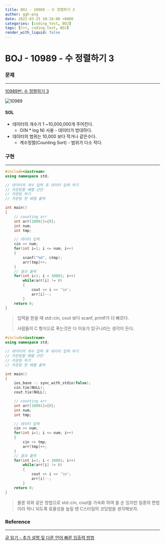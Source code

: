 ```yaml
---
title: BOJ - 10989 - 수 정렬하기 3
author: ggh-png
date: 2022-03-25 10:10:00 +0800
categories: [coding_test, BOJ]
tags: [C++, coding_test, BOJ]
render_with_liquid: false
---
```


# BOJ - 10989 - 수 정렬하기 3

### 문제

---

[10989번: 수 정렬하기 3](https://www.acmicpc.net/problem/10989)

![10989](https://user-images.githubusercontent.com/71277820/160267744-ac38fcea-560a-40ae-b1c4-5d36b201531b.png)

#### SOL

- 데이터의 개수가 1 ~10,000,000개 주어진다.
    - O(N * log N) 사용 - 데이터가 방대하다.
- 데이터의 범위는 10,000 보다 작거나 같은수다.
    - 계수정렬(Counting Sort) - 범위가 다소 작다.

### 구현

---

```cpp
#include<iostream>
using namespace std; 

// 데이터의 개수 입력 후 데이터 입력 하기  
// 카운팅할 배열 선언 
// 카운팅 하기 
// 카운팅 한 배열 출력 

int main()
{   
    // counting arr 
    int arr[10001]={0}; 
    int num;
    int tmp;

    // 데이터 입력 
    cin >> num;
    for(int i=1; i <= num; i++)
    {
        scanf("%d", &tmp);
        arr[tmp]++;
    }
    // 결과 출력
    for(int i=1; i < 10001; i++)
        while(arr[i] != 0)
        {
            cout << i << '\n';
            arr[i]--; 
        }       
    return 0;
}
```

> 입력을 받을 때 std::cin, cout 보다 scanf, printf가 더 빠르다.
> 
> 
> 사람들이 C 형식으로 푸는것은 다 이유가 있구나라는 생각이 든다.  
> 

```cpp
#include<iostream>
using namespace std; 

// 데이터의 개수 입력 후 데이터 입력 하기  
// 카운팅할 배열 선언 
// 카운팅 하기 
// 카운팅 한 배열 출력 

int main()
{   
    ios_base :: sync_with_stdio(false); 
    cin.tie(NULL); 
    cout.tie(NULL);

    // counting arr 
    int arr[10001]={0}; 
    int num;
    int tmp;

    // 데이터 입력 
    cin >> num;
    for(int i=1; i <= num; i++)
    {
        cin >> tmp;
        arr[tmp]++;
    }
    // 결과 출력
    for(int i=1; i < 10001; i++)
        while(arr[i] != 0)
        {
            cout << i << '\n';
            arr[i]--; 
        }       
    return 0;
}
```

> 물론 위와 같은 방법으로 std::cin, cout을 가속화 하여 쓸 순 있지만 일종의 편법이라 하니 되도록 효율성을 높일 땐 C스타일의 코딩법을 생각해보자.
> 

### Reference

---

[글 읽기 - 추가 설명 및 다른 언어 빠른 입출력 방법](https://www.acmicpc.net/board/view/22716)